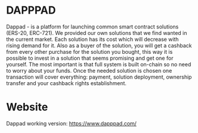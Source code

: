 # DAPPPAD
Dappad - is a platform for launching common smart contract solutions (ERS-20, ERC-721). We provided our own solutions that we find wanted in the current market. Each solution has its cost which will decrease with rising demand for it. Also as a buyer of the solution, you will get a cashback from every other purchase for the solution you bought, this way it is possible to invest in a solution that seems promising and get one for yourself. The most important is that full system is built on-chain so no need to worry about your funds. Once the needed solution is chosen one transaction will cover everything: payment, solution deployment, ownership transfer and your cashback rights establishment.

# Website
Dappad working version: https://www.dapppad.com/
